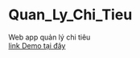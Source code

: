 [link Demo tại đây]: http://quanlychitieuthanhcong.000webhostapp.com/Account/login
# Quan_Ly_Chi_Tieu
Web app quản lý chi tiêu
<br>
[link Demo tại đây]
